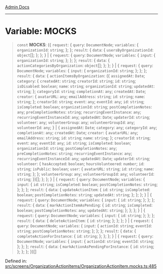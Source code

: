 [Admin Docs](/)

***

# Variable: MOCKS

> `const` **MOCKS**: (\{ `request`: \{ `query`: `DocumentNode`; `variables`: \{ `organizationId`: `string`; \}; \}; `result`: \{ `data`: \{ `usersByOrganizationId`: `object`[]; \}; \}; \} \| \{ `request`: \{ `query`: `DocumentNode`; `variables`: \{ `input`: \{ `organizationId`: `string`; \}; \}; \}; `result`: \{ `data`: \{ `actionCategoriesByOrganization`: `object`[]; \}; \}; \} \| \{ `request`: \{ `query`: `DocumentNode`; `variables`: \{ `input`: \{ `organizationId`: `string`; \}; \}; \}; `result`: \{ `data`: \{ `actionItemsByOrganization`: (\{ `assignedAt`: `Date`; `category`: \{ `createdAt`: `string`; `creatorId`: `string`; `id`: `string`; `isDisabled`: `boolean`; `name`: `string`; `organizationId`: `string`; `updatedAt`: `string`; \}; `categoryId`: `string`; `completionAt`: `any`; `createdAt`: `Date`; `creator`: \{ `avatarURL`: `any`; `emailAddress`: `string`; `id`: `string`; `name`: `string`; \}; `creatorId`: `string`; `event`: `any`; `eventId`: `any`; `id`: `string`; `isCompleted`: `boolean`; `organizationId`: `string`; `postCompletionNotes`: `any`; `preCompletionNotes`: `string`; `recurringEventInstance`: `any`; `recurringEventInstanceId`: `any`; `updatedAt`: `Date`; `updaterId`: `string`; `volunteer`: `any`; `volunteerGroup`: `any`; `volunteerGroupId`: `any`; `volunteerId`: `any`; \} \| \{ `assignedAt`: `Date`; `category`: `any`; `categoryId`: `any`; `completionAt`: `any`; `createdAt`: `Date`; `creator`: \{ `avatarURL`: `any`; `emailAddress`: `string`; `id`: `string`; `name`: `string`; \}; `creatorId`: `string`; `event`: `any`; `eventId`: `any`; `id`: `string`; `isCompleted`: `boolean`; `organizationId`: `string`; `postCompletionNotes`: `any`; `preCompletionNotes`: `string`; `recurringEventInstance`: `any`; `recurringEventInstanceId`: `any`; `updatedAt`: `Date`; `updaterId`: `string`; `volunteer`: \{ `hasAccepted`: `boolean`; `hoursVolunteered`: `number`; `id`: `string`; `isPublic`: `boolean`; `user`: \{ `avatarURL`: `string`; `id`: `string`; `name`: `string`; \}; \}; `volunteerGroup`: `any`; `volunteerGroupId`: `any`; `volunteerId`: `string`; \})[]; \}; \}; \} \| \{ `request`: \{ `query`: `DocumentNode`; `variables`: \{ `input`: \{ `id`: `string`; `isCompleted`: `boolean`; `postCompletionNotes`: `string`; \}; \}; \}; `result`: \{ `data`: \{ `updateActionItem`: \{ `id`: `string`; `isCompleted`: `boolean`; `postCompletionNotes`: `string`; `updatedAt`: `string`; \}; \}; \}; \} \| \{ `request`: \{ `query`: `DocumentNode`; `variables`: \{ `input`: \{ `id`: `string`; \}; \}; \}; `result`: \{ `data`: \{ `markActionItemAsPending`: \{ `id`: `string`; `isCompleted`: `boolean`; `postCompletionNotes`: `any`; `updatedAt`: `string`; \}; \}; \}; \} \| \{ `request`: \{ `query`: `DocumentNode`; `variables`: \{ `input`: \{ `id`: `string`; \}; \}; \}; `result`: \{ `data`: \{ `deleteActionItem`: \{ `id`: `string`; \}; \}; \}; \} \| \{ `request`: \{ `query`: `DocumentNode`; `variables`: \{ `input`: \{ `actionId`: `string`; `eventId`: `string`; `postCompletionNotes`: `string`; \}; \}; \}; `result`: \{ `data`: \{ `completeActionForInstance`: \{ `id`: `string`; \}; \}; \}; \} \| \{ `request`: \{ `query`: `DocumentNode`; `variables`: \{ `input`: \{ `actionId`: `string`; `eventId`: `string`; \}; \}; \}; `result`: \{ `data`: \{ `markActionAsPendingForInstance`: \{ `id`: `string`; \}; \}; \}; \})[]

Defined in: [src/screens/OrganizationActionItems/OrganizationActionItem.mocks.ts:485](https://github.com/PalisadoesFoundation/talawa-admin/blob/main/src/screens/OrganizationActionItems/OrganizationActionItem.mocks.ts#L485)
